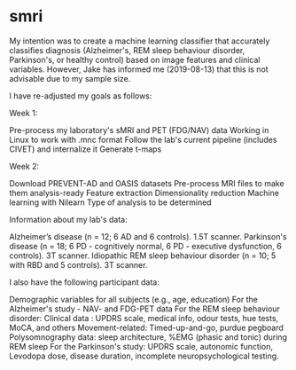 # smri
My intention was to create a machine learning classifier that accurately classifies diagnosis (Alzheimer's, REM sleep behaviour disorder, Parkinson's, or healthy control) based on image features and clinical variables. However, Jake has informed me (2019-08-13) that this is not advisable due to my sample size.   

I have re-adjusted my goals as follows:  

Week 1: 

Pre-process my laboratory's sMRI and PET (FDG/NAV) data
  Working in Linux to work with .mnc format
  Follow the lab's current pipeline (includes CIVET) and internalize it
Generate t-maps

Week 2: 

Download PREVENT-AD and OASIS datasets
Pre-process MRI files to make them analysis-ready
Feature extraction
Dimensionality reduction
Machine learning with Nilearn 
Type of analysis to be determined

Information about my lab's data: 

Alzheimer’s disease (n = 12; 6 AD and 6 controls). 1.5T scanner. 
Parkinson's disease (n = 18; 6 PD - cognitively normal, 6 PD - executive dysfunction, 6 controls). 3T scanner. 
Idiopathic REM sleep behaviour disorder (n = 10; 5 with RBD and 5 controls). 3T scanner. 
 
I also have the following participant data:

Demographic variables for all subjects (e.g., age, education)
For the Alzheimer's study - NAV- and FDG-PET data
For the REM sleep behaviour disorder: 
    Clinical data : UPDRS scale, medical info, odour tests, hue tests, MoCA, and others
    Movement-related: Timed-up-and-go, purdue pegboard
    Polysomnography data: sleep architecture, %EMG (phasic and tonic) during REM sleep
For the Parkinson's study: UPDRS scale, autonomic function, Levodopa dose, disease duration, incomplete neuropsychological testing. 

